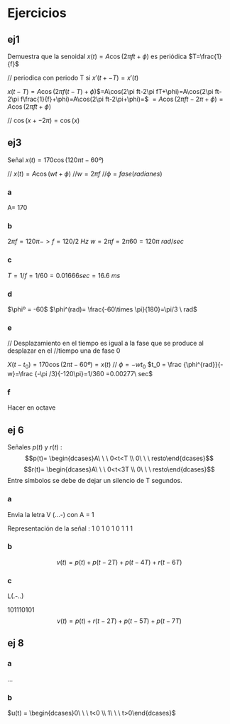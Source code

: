 # Ejercicios
## ej1
Demuestra que la senoidal $x(t)=A\cos (2\pi ft+\phi)$ es periódica $T=\frac{1}{f}$

// periodica con periodo T si $x'(t+-T)=x'(t)$

$x(t-T)=A\cos(2\pi f(t-T)+\phi)$$=A\cos(2\pi ft-2\pi fT+\phi)=A\cos(2\pi ft-2\pi f\frac{1}{f}+\phi)=A\cos(2\pi ft-2\pi+\phi)=$
$=A\cos(2\pi ft-2\pi+\phi)=A\cos(2\pi ft+\phi)$

// $\cos (x+- 2\pi)=\cos(x)$

## ej3
Señal $x(t)=170\cos (120\pi t-60º)$

// $x(t)=A\cos(wt+\phi)$
//$w=2\pi f$
//$\phi=fase(radianes)$
### a
A= 170
### b
$2\pi f=120\pi -> f=120/2\ Hz$
$w=2\pi f=2\pi 60 = 120\pi \ rad/sec$
### c
$T= 1/f= 1/60 = 0.01666 sec = 16.6 \ ms$
### d
$\phiº = -60$
$\phi^(rad)= \frac{-60\times \pi}{180}=\pi/3 \ rad$
### e
// Desplazamiento en el tiempo es igual a la fase que se produce al desplazar en el //tiempo una de fase 0

$X(t-t_0)=170\cos(2\pi t -60º)=x(t)$
// $\phi = -wt_0$
$t_0 = \frac {\phi^{rad}}{-w}=\frac {-\pi /3}{-120\pi}=1/360 =0.00277\ sec$

### f
Hacer en octave

## ej 6
Señales $p(t)$ y $r(t)$ :
$$p(t)= \begin{dcases}A\ \ \ 0<t<T \\ 0\ \ \ resto\end{dcases}$$
$$r(t)= \begin{dcases}A\ \ \ 0<t<3T \\ 0\ \ \ resto\end{dcases}$$
Entre símbolos se debe de dejar un silencio de T segundos.
### a
Envia la letra V (...-) con A = 1

Representación de la señal : 1 0 1 0 1 0 1 1 1
### b
$$v(t)=p(t)+p(t-2T)+p(t-4T)+r(t-6T)$$
### c
L(.-..)

101110101
$$v(t)=p(t)+r(t-2T)+p(t-5T)+p(t-7T)$$
## ej 8

### a
...
### b
$u(t) = \begin{dcases}0\ \ \ t<0 \\ 1\ \ \ t>0\end{dcases}$